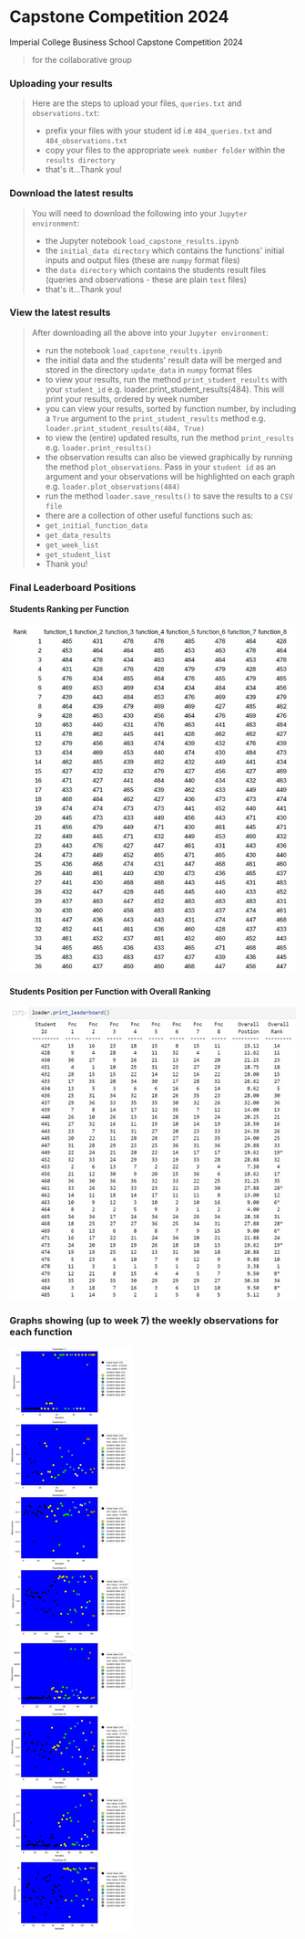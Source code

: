 # Capstone Competition 2024
 Imperial College Business School Capstone Competition 2024
> for the collaborative group

### Uploading your results
> Here are the steps to upload your files, `queries.txt` and `observations.txt`:
> - prefix your files with your student id i.e `484_queries.txt` and `484_observations.txt`
> - copy your files to the appropriate `week number folder` within the `results directory`
> - that's it...Thank you!


### Download the latest results
> You will need to download the following into your `Jupyter environment`:
> - the Jupyter notebook `load_capstone_results.ipynb`
> - the `initial_data directory` which contains the functions' initial inputs and output files (these are `numpy` format files)
> - the `data directory` which contains the students result files (queries and observations - these are plain `text` files)
> - that's it...Thank you!


### View the latest results
> After downloading all the above into your `Jupyter environment`:
> - run the notebook `load_capstone_results.ipynb`
> - the initial data and the students' result data will be merged and stored in the directory `update_data` in `numpy` format files
> - to view your results, run the method `print_student_results` with your `student_id` e.g. loader.print_student_results(484). This will print your results, ordered by week number
> - you can view your results, sorted by function number, by including a `True` argument to the `print_student_results` method e.g. `loader.print_student_results(484, True)`
> - to view the (entire) updated results, run the method `print_results` e.g. `loader.print_results()`
> - the observation results can also be viewed graphically by running the method `plot_observations`. Pass in your `student id` as an argument and your observations will be highlighted on each graph e.g. `loader.plot_observations(484)`
> - run the method `loader.save_results()` to save the results to a `CSV file`
> - there are a collection of other useful functions such as:
> - `get_initial_function_data`
> - `get_data_results`
> - `get_week_list`
> - `get_student_list`
> - Thank you!

### Final Leaderboard Positions

#### Students Ranking per Function
![Student Ranking](docs/images/leadboard_ranking.jpg?raw=true "Student Ranking")

#### Students Position per Function with Overall Ranking
![Student Position](docs/images/leadboard_student.jpg?raw=true "Student Ranking")


### Graphs showing (up to week 7) the weekly observations for each function

![Graph Functions 1 - 8](docs/images/graph_240228_1934.jpg?raw=true "Functions 1 - 8")

